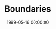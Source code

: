 ---
layout: series
series: "Boundaries"
permalink: "/boundaries/"
title: "Boundaries"
date: 1999-05-16 00:00:00
endDate: 1900-01-01 00:00:00
description: "Based on the book of the same name, this series helps us to understand the limits that we must put in place in out lives in order to have healthy relationships. "
src: "http://s3.amazonaws.com/crossroads-media/images/legacy/content/GenericCrnerSign.jpg"
---